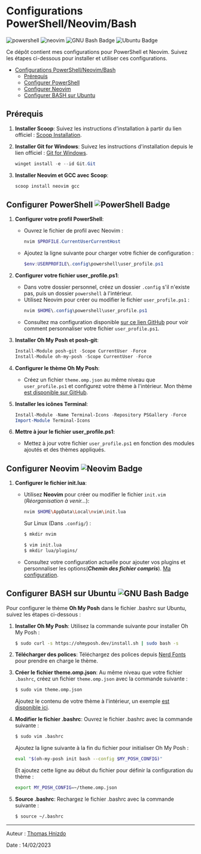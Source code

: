 
# Configurations PowerShell/Neovim/Bash

![powershell](https://img.shields.io/badge/PowerShell-5391FE.svg?style=for-the-badge&logo=PowerShell&logoColor=white) ![neovim](https://img.shields.io/badge/Neovim-57A143.svg?style=for-the-badge&logo=Neovim&logoColor=white)  ![GNU Bash Badge](https://img.shields.io/badge/GNU%20Bash-4EAA25?logo=gnubash&logoColor=fff&style=for-the-badge) ![Ubuntu Badge](https://img.shields.io/badge/Ubuntu-E95420?logo=ubuntu&logoColor=fff&style=for-the-badge)

Ce dépôt contient mes configurations pour PowerShell et Neovim. Suivez les étapes ci-dessous pour installer et utiliser ces configurations.

- [Configurations PowerShell/Neovim/Bash](#configurations-powershellneovimbash)
  - [Prérequis](#prérequis)
  - [Configurer PowerShell ](#configurer-powershell-)
  - [Configurer Neovim ](#configurer-neovim-)
  - [Configurer BASH sur Ubuntu ](#configurer-bash-sur-ubuntu-)

## Prérequis

1. **Installer Scoop**:
   Suivez les instructions d'installation à partir du lien officiel : [Scoop Installation](https://scoop.sh/).

2. **Installer Git for Windows**:
   Suivez les instructions d'installation depuis le lien officiel : [Git for Windows](https://gitforwindows.org/).
   ```powershell
   winget install -e --id Git.Git
   ```

3. **Installer Neovim et GCC avec Scoop**:
   ```powershell
   scoop install neovim gcc
   ```

##  Configurer PowerShell ![PowerShell Badge](https://img.shields.io/badge/PowerShell-5391FE?logo=powershell&logoColor=fff&style=flat)

1. **Configurer votre profil PowerShell**:
   - Ouvrez le fichier de profil avec Neovim :
     ```powershell
     nvim $PROFILE.CurrentUserCurrentHost
     ```
   - Ajoutez la ligne suivante pour charger votre fichier de configuration :
     ```powershell
     $env:USERPROFILE\.config\powershell\user_profile.ps1
     ```

2. **Configurer votre fichier user_profile.ps1**:
   - Dans votre dossier personnel, créez un dossier `.config` s'il n'existe pas, puis un dossier `powershell` à l'intérieur.
   - Utilisez Neovim pour créer ou modifier le fichier `user_profile.ps1` :
     ```powershell
     nvim $HOME\.config\powershell\user_profile.ps1
     ```
   - Consultez ma configuration disponible [sur ce lien GitHub](https://github.com/ThomasHni/configs/blob/main/.config/powershell/user_profile.ps1) pour voir comment personnaliser votre fichier `user_profile.ps1`.

3. **Installer Oh My Posh et posh-git**:
   ```powershell
   Install-Module posh-git -Scope CurrentUser -Force
   Install-Module oh-my-posh -Scope CurrentUser -Force
   ```

4. **Configurer le thème Oh My Posh**:
   - Créez un fichier `theme.omp.json` au même niveau que `user_profile.ps1` et configurez votre thème à l'intérieur. Mon thème [est disponible sur GitHub](https://github.com/ThomasHni/configs/blob/main/.config/powershell/theme.omp.json).

5. **Installer les icônes Terminal**:
   ```powershell
   Install-Module -Name Terminal-Icons -Repository PSGallery -Force
   Import-Module Terminal-Icons
   ```

6. **Mettre à jour le fichier user_profile.ps1**:
   - Mettez à jour votre fichier `user_profile.ps1` en fonction des modules ajoutés et des thèmes appliqués.

## Configurer Neovim ![Neovim Badge](https://img.shields.io/badge/Neovim-57A143?logo=neovim&logoColor=fff&style=flat)

1. **Configurer le fichier init.lua**:
   - Utilisez **Neovim** pour créer ou modifier le fichier `init.vim` (*Réorganisation à venir...*):

     ```bash
     nvim $HOME\AppData\Local\nvim\init.lua
     ```

     Sur Linux (Dans `.config/`) :

      ```bash
      $ mkdir nvim
      ```

      ```bash
      $ vim init.lua
      $ mkdir lua/plugins/
      ```

   - Consultez votre configuration actuelle pour ajouter vos plugins et personnaliser les options(***Chemin des fichier compris***). [Ma configuration](https://github.com/ThomasHni/configs/blob/main/config/nvim/init.lua).


## Configurer BASH sur Ubuntu ![GNU Bash Badge](https://img.shields.io/badge/GNU%20Bash-4EAA25?logo=gnubash&logoColor=fff&style=flat)

Pour configurer le thème **Oh My Posh** dans le fichier .bashrc sur Ubuntu, suivez les étapes ci-dessous :

1. **Installer Oh My Posh**:
   Utilisez la commande suivante pour installer Oh My Posh :
   ```bash
   $ sudo curl -s https://ohmyposh.dev/install.sh | sudo bash -s
   ```

2. **Télécharger des polices**:
   Téléchargez des polices depuis [Nerd Fonts](https://www.nerdfonts.com/font-downloads) pour prendre en charge le thème.

3. **Créer le fichier theme.omp.json**:
   Au même niveau que votre fichier `.bashrc`, créez un fichier `theme.omp.json` avec la commande suivante :
   ```bash
   $ sudo vim theme.omp.json
   ```
   Ajoutez le contenu de votre thème à l'intérieur, un exemple [est disponible ici](https://github.com/ThomasHni/configs/blob/main/config/bash/theme.omp.json).

4. **Modifier le fichier .bashrc**:
   Ouvrez le fichier .bashrc avec la commande suivante :
   ```bash
   $ sudo vim .bashrc
   ```
   Ajoutez la ligne suivante à la fin du fichier pour initialiser Oh My Posh :
   ```bash
   eval "$(oh-my-posh init bash --config $MY_POSH_CONFIG)"
   ```
   Et ajoutez cette ligne au début du fichier pour définir la configuration du thème :
   ```bash
   export MY_POSH_CONFIG=~/theme.omp.json
   ```

5. **Source .bashrc**:
   Rechargez le fichier .bashrc avec la commande suivante :
   ```bash
   $ source ~/.bashrc
   ```

---

Auteur : [Thomas Hnizdo](mailto:thomas.hnizdo@gmail.com)


Date : 14/02/2023

